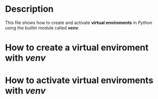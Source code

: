 # Description 

This file shows how to create and activate **virtual enviroments** in *Python* using the builtin module called ***venv***.

# How to create a virtual enviroment with *venv*


# How to activate virtual enviroments with *venv*

